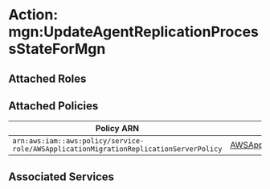 # Action: mgn:UpdateAgentReplicationProcessStateForMgn

## Attached Roles

## Attached Policies

| Policy ARN | Policy Name |
|------------|-------------|
| `arn:aws:iam::aws:policy/service-role/AWSApplicationMigrationReplicationServerPolicy` | [AWSApplicationMigrationReplicationServerPolicy](../policies.md#awsapplicationmigrationreplicationserverpolicy) |

## Associated Services

